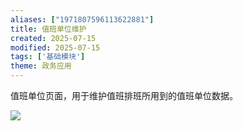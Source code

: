 ```yaml
---
aliases: ["1971807596113622881"]
title: 值班单位维护
created: 2025-07-15
modified: 2025-07-15
tags: ['基础模块']
theme: 政务应用
---
```


值班单位页面，用于维护值班排班所用到的值班单位数据。

![](518966fc68111b417ca431aada37d63e.jpg)